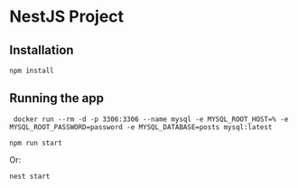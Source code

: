 # NestJS Project

## Installation

```
npm install
```

## Running the app

```
 docker run --rm -d -p 3306:3306 --name mysql -e MYSQL_ROOT_HOST=% -e MYSQL_ROOT_PASSWORD=password -e MYSQL_DATABASE=posts mysql:latest
```

```
npm run start
```

Or:

```
nest start
```
